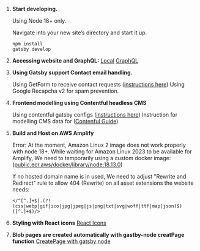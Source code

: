

1.  **Start developing.**

    Using Node 18+ only.

    Navigate into your new site’s directory and start it up.

    ```shell
    npm install
    gatsby develop
    ```

2. **Accessing website and GraphQL:**
[Local](localhost:8000)
[GraphQL](http://localhost:8000/___graphql)

3.  **Using Gatsby support Contact email handling.**

    
    Using  GetForm to receive contact requests ([instructions here](https://www.gatsbyjs.com/docs/building-a-contact-form/))
    Using Google Recapcha v2 for spam prevention.

4.  **Frontend modelling using Contentful headless CMS**

    
    Using contentful gatsby configs ([instructions here](https://www.gatsbyjs.com/plugins/gatsby-source-contentful/))
    Instruction for modelling CMS data for ([Contenful Guide](https://www.contentful.com/r/knowledgebase/gatsbyjs-and-contentful-in-five-minutes/))

5.  **Build and Host on AWS Amplify**

    Error: 
    At the moment, Amazon Linux 2 image does not work properly with node 18+. While waiting for Amazon Linux 2023 to be available for Amplify,
    We need to temporarily using a custom docker image: ([public.ecr.aws/docker/library/node:18.13.0](https://github.com/aws-amplify/amplify-hosting/issues/3109))

    If no hosted domain name is in used, We need to adjust "Rewrite and Redirect" rule to allow 404 (Rewrite) on all asset extensions the website needs:
    ```
    </^[^.]+$|.(?!(css|webp|gif|ico|jpg|jpeg|js|png|txt|svg|woff|ttf|map|json)$)([^.]+$)/>
    ```

6. **Styling with React icons**
[React Icons](https://react-icons.github.io/react-icons/icons?name=bs)

7. **Blob pages are created automatically with gastby-node creatPage function**
[CreatePage with gatsby node](https://www.gatsbyjs.com/docs/reference/config-files/gatsby-node/)
